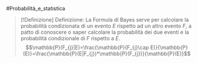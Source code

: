 #Probabilità_e_statistica 
>[!Definizione]  Definizione:
>La Formula di Bayes serve per calcolare la probabilità condizionata di un evento $E$ rispetto ad un altro evento $F$, a patto di conoscere o saper calcolare la probabilità dei due eventi e la probabilità condizionale di $F$ rispetto a $E$.
>$$\mathbb{P}(F_{j}|E)=\frac{\mathbb{P}(F_{j}\cap E)}{\mathbb{P}(E)}=\frac{\mathbb{P}(E|F_{j})*\mathbb{P}(F_{j})}{\mathbb{P}(E)}$$

